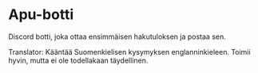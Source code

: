 # Apu-botti
Discord botti, joka ottaa ensimmäisen hakutuloksen ja postaa sen. 

Translator: Kääntää Suomenkielisen kysymyksen englanninkieleen. Toimii hyvin, mutta ei ole todellakaan täydellinen.
